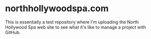# northhollywoodspa.com
This is essentially a test repository where I'm uploading the North Hollywood Spa web site to see what it's like to manage a project with GitHub.
